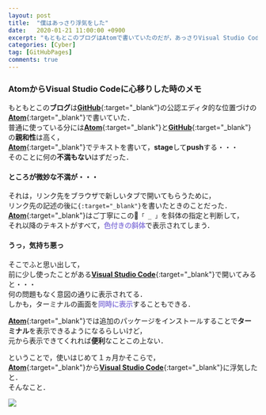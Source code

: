 ```yaml
---
layout: post
title:  "僕はあっさり浮気をした"
date:   2020-01-21 11:00:00 +0900
excerpt: "もともとこのブログはAtomで書いていたのだが，あっさりVisual Studio Codeに心移りをしてしまった・・・"
categories: [Cyber]
tag: [GitHubPages]
comments: true
---
```

### AtomからVisual Studio Codeに心移りした時のメモ

もともとこの**ブログ**は[**GitHub**][gh]{:target="_blank"}の公認エディタ的な位置づけの[**Atom**][am]{:target="_blank"}で書いていた．  
普通に使っている分には[**Atom**][am]{:target="_blank"}と[**GitHub**][gh]{:target="_blank"}の**親和性**は高く，  
[**Atom**][am]{:target="_blank"}でテキストを書いて，**stage**して**push**する・・・  
そのことに何の**不満もない**はずだった．

#### ところが微妙な不満が・・・

それは，リンク先をブラウザで新しいタブで開いてもらうために，  
リンク先の記述の後に`{:target="_blank"}`を書いたときのことだった．  
[**Atom**][am]{:target="_blank"}はご丁寧にこの`「 _ 」`を斜体の指定と判断して，  
それ以降のテキストがすべて，<span style="color: #8d7edc;">**色付きの斜体**</span>で表示されてしまう．

#### うっ，気持ち悪っ

そこでふと思い出して，  
前に少し使ったことがある[**Visual Studio Code**][vs]{:target="_blank"}で開いてみると・・・  
何の問題もなく意図の通りに表示されてる．  
しかも，ターミナルの画面を<span style="color: #8d7edc;">**同時に表示**</span>することもできる．  

[**Atom**][am]{:target="_blank"}では追加のパッケージをインストールすることで**ターミナル**を表示できるようになるらしいけど，  
元から表示できてくれれば**便利**なことこの上ない．  

ということで，使いはじめて１ヵ月かそこらで，  
[**Atom**][am]{:target="_blank"}から[**Visual Studio Code**][vs]{:target="_blank"}に浮気したと．  
そんなこと．

<a href="https://www.amazon.co.jp/GitHub%E5%AE%9F%E8%B7%B5%E5%85%A5%E9%96%80%E2%94%80%E2%94%80Pull-Request%E3%81%AB%E3%82%88%E3%82%8B%E9%96%8B%E7%99%BA%E3%81%AE%E5%A4%89%E9%9D%A9-WEB-PRESS-plus-ebook/dp/B07JLJSDMJ/ref=as_li_ss_il?__mk_ja_JP=%E3%82%AB%E3%82%BF%E3%82%AB%E3%83%8A&keywords=GitHub&qid=1577256598&sr=8-5&linkCode=li2&tag=palibera-22&linkId=4aec90359112a8a8ccb139c8ec9f87f5&language=ja_JP" target="_blank"><img border="0" src="//ws-fe.amazon-adsystem.com/widgets/q?_encoding=UTF8&ASIN=B07JLJSDMJ&Format=_SL160_&ID=AsinImage&MarketPlace=JP&ServiceVersion=20070822&WS=1&tag=palibera-22&language=ja_JP" ></a><img src="https://ir-jp.amazon-adsystem.com/e/ir?t=palibera-22&language=ja_JP&l=li2&o=9&a=B07JLJSDMJ" width="1" height="1" border="0" alt="" style="border:none !important; margin:0px !important;" />  

[am]: https://atom.io
[gh]: https://github.com
[vs]: https://code.visualstudio.com
